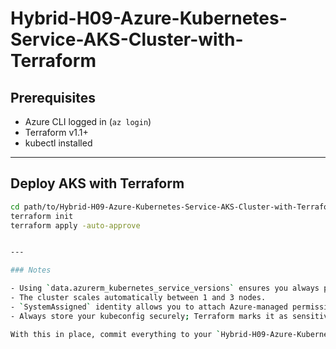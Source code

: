 # Hybrid-H09-Azure-Kubernetes-Service-AKS-Cluster-with-Terraform

## Prerequisites

- Azure CLI logged in (`az login`)
- Terraform v1.1+
- kubectl installed

---

## Deploy AKS with Terraform

```bash
cd path/to/Hybrid-H09-Azure-Kubernetes-Service-AKS-Cluster-with-Terraform
terraform init
terraform apply -auto-approve


---

### Notes

- Using `data.azurerm_kubernetes_service_versions` ensures you always pick the newest supported Kubernetes version in your region.
- The cluster scales automatically between 1 and 3 nodes.
- `SystemAssigned` identity allows you to attach Azure-managed permissions later if needed.
- Always store your kubeconfig securely; Terraform marks it as sensitive.

With this in place, commit everything to your `Hybrid-H09-Azure-Kubernetes-Service-AKS-Cluster-with-Terraform` repo and submit the repo URL in Brightspace. Good luck!
